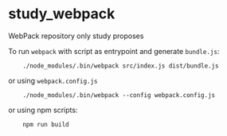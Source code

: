 # study_webpack

WebPack repository only study proposes

To run ```webpack``` with script as entrypoint and generate ```bundle.js```:

```
	./node_modules/.bin/webpack src/index.js dist/bundle.js
```

or using ```webpack.config.js```
```
	./node_modules/.bin/webpack --config webpack.config.js
```

or using npm scripts:

```
	npm run build
```